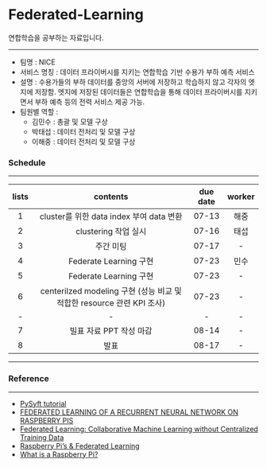 # Federated-Learning

연합학습을 공부하는 자료입니다.

---

- 팀명 : NICE
- 서비스 명칭 : 데이터 프라이버시를 지키는 연합학습 기반 수용가 부하 예측 서비스
- 설명 : 수용가들의 부하 데이터를 중앙의 서버에 저장하고 학습하지 않고 각자의 엣지에 저장함. 엣지에 저장된 데이터들은 연합학습을 통해 데이터 프라이버시를 지키면서 부하 예측 등의 전력 서비스 제공 가능.
- 팀원별 역할 : 
    - 김민수 : 총괄 및 모델 구상
    - 박태섭 : 데이터 전처리 및 모델 구상
    - 이해중 : 데이터 전처리 및 모델 구상
    
### Schedule
---
|lists|contents|due date|worker|   
|:--:|:--:|:--:|:--:|  
| 1 | cluster를 위한 data index 부여 data 변환 | 07-13 | 해중 |
| 2 | clustering 작업 실시 | 07-16 | 태섭 |  
| 3 | 주간 미팅 | 07-17 | - |
| 4 | Federate Learning 구현 | 07-23 | 민수 |
| 5 | Federate Learning 구현 | 07-23 | - |
| 6 | centerilzed modeling 구현 (성능 비교 및 적합한 resource 관련 KPI 조사) | 07-23 | - |   
| - | - | - | - |   
| 7 | 빌표 자료 PPT 작성 마감 | 08-14 | - |
| 8 | 발표 | 08-17 | - |   

---

### Reference
---
 - [PySyft tutorial](https://github.com/OpenMined/PySyft/tree/dev)
 - [FEDERATED LEARNING OF A RECURRENT NEURAL NETWORK ON RASPBERRY PIS](https://blog.openmined.org/federated-learning-of-a-rnn-on-raspberry-pis/)
 - [Federated Learning: Collaborative Machine Learning without Centralized Training Data](https://ai.googleblog.com/2017/04/federated-learning-collaborative.html)
 - [Raspberry Pi’s & Federated Learning](https://mc.ai/raspberry-pis-federated-learning/)
 - [What is a Raspberry Pi?](https://opensource.com/resources/raspberry-pi)
